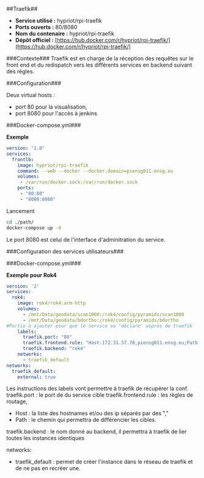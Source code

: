 ##Traefik##

- **Service utilisé :** hypriot/rpi-traefik
- **Ports ouverts :** 80/8080
- **Nom du contenaire :** hypriot/rpi-traefik
- **Dépôt officiel :** [https://hub.docker.com/r/hypriot/rpi-traefik/](https://hub.docker.com/r/hypriot/rpi-traefik/)

###Contexte###
Traefik est en charge de la réception des requêtes sur le front end et du redispatch vers les différents services en backend suivant des règles.

###Configuration###

Deux virtual hosts :

- port 80 pour la visualisation,
- port 8080 pour l'accès à jenkins

###Docker-compose.yml###

**Exemple**
```yml
version: "2.0"
services:
  frontlb:
    image: hypriot/rpi-traefik
    command: --web --docker --docker.domain=piensg011.ensg.eu
    volumes:
     - /var/run/docker.sock:/var/run/docker.sock
    ports:
     - "80:80"
     - "8080:8080"
```

Lancement
```sh
cd ./path/
docker-compose up -d
```

Le port 8080 est celui de l'interface d'adminitration du service.

###Configuration des services utilisateurs###

###Docker-compose.yml###

**Exemple pour Rok4**
```yml
version: '2'
services:
  rok4:
    image: rok4/rok4:arm-http
    volumes:
      - /mnt/Data/geodata/scan1000:/rok4/config/pyramids/scan1000
      - /mnt/Data/geodata/bdortho:/rok4/config/pyramids/bdortho
#Partie à ajouter pour que le service se "déclare" auprès de traefik
    labels:
      traefik.port: "80" 
      traefik.frontend.rule: "Host:172.31.57.70,piensg011.ensg.eu;Path:/rok4"
      traefik.backend: "rok4"
    networks:
      - traefik_default
networks:
  traefik_default:
    external: true
```

Les instructions des labels vont permettre à traefik de récupérer la conf.
traefik.port : le port de du service cible
traefik.frontend.rule : les règles de routage, 

- Host : la liste des hostnames et/ou des ip séparés par des ","
- Path : le chemin qui permettra de différencier les cibles.

traefik.backend : le nom donné au backend, il permettra à traefik de lier toutes les instances identiques

networks:

- traefik_default : permet de créer l'instance dans le réseau de traefik et de ne pas en recréer une.

